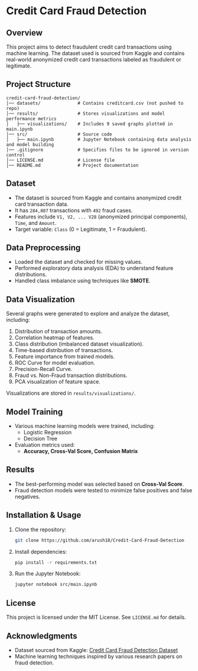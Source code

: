 # Credit Card Fraud Detection

## Overview
This project aims to detect fraudulent credit card transactions using machine learning. The dataset used is sourced from Kaggle and contains real-world anonymized credit card transactions labeled as fraudulent or legitimate. 

## Project Structure
```
credit-card-fraud-detection/
│── datasets/              # Contains creditcard.csv (not pushed to repo)
│── results/               # Stores visualizations and model performance metrics
│   ├── visualizations/    # Includes 9 saved graphs plotted in main.ipynb
│── src/                   # Source code
│   ├── main.ipynb         # Jupyter Notebook containing data analysis and model building
│── .gitignore             # Specifies files to be ignored in version control
│── LICENSE.md             # License file
│── README.md              # Project documentation
```

## Dataset
- The dataset is sourced from Kaggle and contains anonymized credit card transaction data.
- It has `284,807` transactions with `492` fraud cases.
- Features include `V1, V2, ... V28` (anonymized principal components), `Time`, and `Amount`.
- Target variable: `Class` (0 = Legitimate, 1 = Fraudulent).

## Data Preprocessing
- Loaded the dataset and checked for missing values.
- Performed exploratory data analysis (EDA) to understand feature distributions.
- Handled class imbalance using techniques like **SMOTE**.

## Data Visualization
Several graphs were generated to explore and analyze the dataset, including:
1. Distribution of transaction amounts.
2. Correlation heatmap of features.
3. Class distribution (imbalanced dataset visualization).
4. Time-based distribution of transactions.
5. Feature importance from trained models.
6. ROC Curve for model evaluation.
7. Precision-Recall Curve.
8. Fraud vs. Non-Fraud transaction distributions.
9. PCA visualization of feature space.

Visualizations are stored in `results/visualizations/`.

## Model Training
- Various machine learning models were trained, including:
  - Logistic Regression
  - Decision Tree
- Evaluation metrics used:
  - **Accuracy, Cross-Val Score, Confusion Matrix**

## Results
- The best-performing model was selected based on **Cross-Val Score**.
- Fraud detection models were tested to minimize false positives and false negatives.

## Installation & Usage
1. Clone the repository:
   ```bash
   git clone https://github.com/arush18/Credit-Card-Fraud-Detection
   ```
2. Install dependencies:
   ```bash
   pip install -r requirements.txt
   ```
3. Run the Jupyter Notebook:
   ```bash
   jupyter notebook src/main.ipynb
   ```

## License
This project is licensed under the MIT License. See `LICENSE.md` for details.

## Acknowledgments
- Dataset sourced from Kaggle: [Credit Card Fraud Detection Dataset](https://www.kaggle.com/datasets/mlg-ulb/creditcardfraud)
- Machine learning techniques inspired by various research papers on fraud detection.